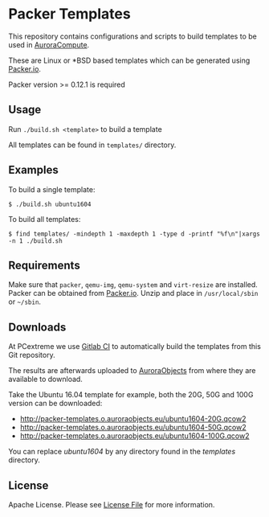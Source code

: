 # Packer Templates
This repository contains configurations and scripts to build templates to be used in [AuroraCompute](https://www.pcextreme.nl/aurora/compute).

These are Linux or *BSD based templates which can be generated using [Packer.io](https://packer.io/).

Packer version >= 0.12.1 is required

## Usage
Run `./build.sh <template>` to build a template

All templates can be found in `templates/` directory.

## Examples
To build a single template:

```
$ ./build.sh ubuntu1604
```

To build all templates:

```
$ find templates/ -mindepth 1 -maxdepth 1 -type d -printf "%f\n"|xargs -n 1 ./build.sh
```

## Requirements
Make sure that `packer`, `qemu-img`, `qemu-system` and `virt-resize` are installed. Packer can be obtained from [Packer.io](https://packer.io/). Unzip and place in `/usr/local/sbin` or `~/sbin`.

## Downloads
At PCextreme we use [Gitlab CI](https://gitlab.com/) to automatically build the templates from this Git repository.

The results are afterwards uploaded to [AuroraObjects](https://www.pcextreme.com/aurora/objects) from where they are available to download.

Take the Ubuntu 16.04 template for example, both the 20G, 50G and 100G version can be downloaded:

* http://packer-templates.o.auroraobjects.eu/ubuntu1604-20G.qcow2
* http://packer-templates.o.auroraobjects.eu/ubuntu1604-50G.qcow2
* http://packer-templates.o.auroraobjects.eu/ubuntu1604-100G.qcow2

You can replace *ubuntu1604* by any directory found in the *templates* directory.

## License
Apache License. Please see [License File](LICENSE) for more information.
